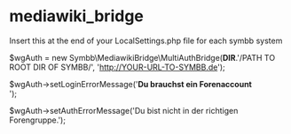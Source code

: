 # mediawiki_bridge

Insert this at the end of your LocalSettings.php file for each symbb system

  $wgAuth = new Symbb\MediawikiBridge\MultiAuthBridge(__DIR__.'/PATH TO ROOT DIR OF SYMBB/', 'http://YOUR-URL-TO-SYMBB.de');
  
  $wgAuth->setLoginErrorMessage('<b>Du brauchst ein Forenaccount</b><br />');
  
  $wgAuth->setAuthErrorMessage('Du bist nicht in der richtigen Forengruppe.');